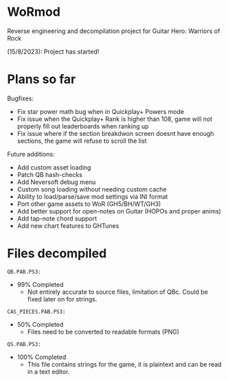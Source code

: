 # WoRmod
Reverse engineering and decompilation project for Guitar Hero: Warriors of Rock

(15/8/2023): Project has started!
# Plans so far
Bugfixes:
  - Fix star power math bug when in Quickplay+ Powers mode
  - Fix issue when the Quickplay+ Rank is higher than 108, game will not properly fill out leaderboards when ranking up
  - Fix issue where if the section breakdwon screen doesnt have enough sections, the game will refuse to scroll the list

Future additions:
  - Add custom asset loading
  - Patch QB hash-checks
  - Add Neversoft debug menu
  - Custom song loading without needing custom cache
  - Ability to load/parse/save mod settings via INI format
  - Port other game assets to WoR (GH5/BH/WT/GH3)
  - Add better support for open-notes on Guitar (HOPOs and proper anims)
  - Add tap-note chord support
  - Add new chart features to GHTunes

# Files decompiled
`QB.PAB.PS3:`
  - 99% Completed
    - Not entirely accurate to source files, limitation of QBc. Could be fixed later on for strings.
  
`CAS_PIECES.PAB.PS3:`
  - 50% Completed
      - Files need to be converted to readable formats (PNG)
  
`QS.PAB.PS3:`
  - 100% Completed
    - This file contains strings for the game, it is plaintext and can be read in a text editor.
